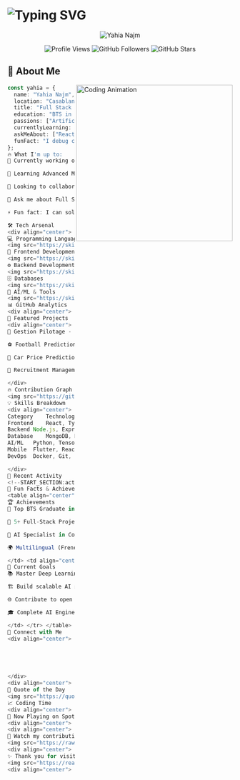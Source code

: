 # <img src="https://readme-typing-svg.demolab.com?font=Fira+Code&size=30&duration=3000&pause=1000&color=00D4FF&width=435&lines=Hi+%F0%9F%91%8B%2C+I'm+Yahia;Full+Stack+Developer;AI+%26+ML+Enthusiast;Problem+Solver" alt="Typing SVG" />

<div align="center">
  <img src="https://capsule-render.vercel.app/api?type=waving&height=200&color=gradient&text=Yahia%20Najm&reversal=true&textBg=false&fontAlign=50&animation=twinkling&descAlign=60" alt="Yahia Najm" />
</div>

<p align="center">
  <img src="https://komarev.com/ghpvc/?username=YahiaNajm&color=00D4FF&style=for-the-badge&label=PROFILE+VIEWS" alt="Profile Views" />
  <img src="https://img.shields.io/github/followers/YahiaNajm?color=00D4FF&style=for-the-badge&logo=github&label=FOLLOWERS" alt="GitHub Followers" />
  <img src="https://img.shields.io/github/stars/YahiaNajm?color=00D4FF&style=for-the-badge&logo=github&label=STARS" alt="GitHub Stars" />
</p>

## 🚀 About Me

<img align="right" width="350" src="https://raw.githubusercontent.com/Tarikul-Islam-Anik/Animated-Fluent-Emojis/master/Emojis/People%20with%20professions/Man%20Technologist%20Medium%20Skin%20Tone.png" alt="Coding Animation" />

```typescript
const yahia = {
  name: "Yahia Najm",
  location: "Casablanca, Morocco 🇲🇦",
  title: "Full Stack Developer & Future AI Engineer",
  education: "BTS in Software Development @ MIAGE Casa",
  passions: ["Artificial Intelligence", "Full Stack Development", "Innovation"],
  currentlyLearning: ["Deep Learning", "Computer Vision", "Advanced React Patterns"],
  askMeAbout: ["React", "Node.js", "Python", "AI/ML", "System Design"],
  funFact: "I debug code with the same passion I have for creating it! 🐛➡️✨"
};
🔥 What I'm up to:
🔭 Currently working on AI-powered web applications

🌱 Learning Advanced Machine Learning & Deep Learning

👯 Looking to collaborate on Open Source AI projects

💬 Ask me about Full Stack Development, AI, or anything tech!

⚡ Fun fact: I can solve a Rubik's cube while thinking about algorithms!

🛠️ Tech Arsenal
<div align="center">
💻 Programming Languages
<img src="https://skillicons.dev/icons?i=js,ts,python,java,php,c&theme=dark" />
🎨 Frontend Development
<img src="https://skillicons.dev/icons?i=react,html,css,tailwind,flutter&theme=dark" />
⚙️ Backend Development
<img src="https://skillicons.dev/icons?i=nodejs,express,flask,laravel&theme=dark" />
🗄️ Databases
<img src="https://skillicons.dev/icons?i=mongodb,mysql,postgresql&theme=dark" />
🤖 AI/ML & Tools
<img src="https://skillicons.dev/icons?i=tensorflow,opencv,git,docker,vscode&theme=dark" /> </div>
📊 GitHub Analytics
<div align="center"> <img height="180em" src="https://github-readme-stats-sigma-five.vercel.app/api?username=YahiaNajm&show_icons=true&theme=radical&include_all_commits=true&count_private=true&hide_border=true&bg_color=0d1117&title_color=00D4FF&icon_color=00D4FF&text_color=c9d1d9"/> <img height="180em" src="https://github-readme-stats-sigma-five.vercel.app/api/top-langs/?username=YahiaNajm&layout=compact&langs_count=8&theme=radical&hide_border=true&bg_color=0d1117&title_color=00D4FF&text_color=c9d1d9"/> </div> <div align="center"> <img src="https://github-readme-streak-stats.herokuapp.com/?user=YahiaNajm&theme=radical&hide_border=true&background=0d1117&stroke=00D4FF&ring=00D4FF&fire=00D4FF&currStreakLabel=00D4FF" alt="GitHub Streak" /> </div> <div align="center"> <img src="https://github-profile-trophy.vercel.app/?username=YahiaNajm&theme=radical&no-frame=true&row=1&column=7&margin-h=15&margin-w=5" alt="GitHub Trophies" /> </div>
🎯 Featured Projects
<div align="center">
🏢 Gestion Pilotage - Enterprise Management System

⚽ Football Prediction - AI Sports Analytics

🚗 Car Price Prediction - ML Price Estimator

👥 Recruitment Management - HR Tech Solution

</div>
🔥 Contribution Graph
<img src="https://github-readme-activity-graph.vercel.app/graph?username=YahiaNajm&custom_title=Yahia's%20Activity%20Graph&bg_color=0d1117&color=00D4FF&line=00D4FF&point=ffffff&area=true&hide_border=true" alt="Contribution Graph" />
💡 Skills Breakdown
<div align="center">
Category	Technologies	Proficiency
Frontend	React, TypeScript, HTML/CSS, Tailwind	████████████ 95%
Backend	Node.js, Express, PHP, Flask	████████████ 92%
Database	MongoDB, MySQL, SQL Server	████████████ 88%
AI/ML	Python, TensorFlow, Computer Vision	████████████ 85%
Mobile	Flutter, React Native	████████████ 75%
DevOps	Docker, Git, JIRA	████████████ 85%

</div>
🎨 Recent Activity
<!--START_SECTION:activity--> <!--END_SECTION:activity--> <div align="center"> <img src="https://quotes-github-readme.vercel.app/api?type=horizontal&theme=radical&quote=Code%20is%20like%20humor.%20When%20you%20have%20to%20explain%20it,%20it's%20bad.&author=Cory%20House" alt="Random Quote" /> </div>
🌟 Fun Facts & Achievements
<table align="center"> <tr> <td align="center" width="50%">
🏆 Achievements
🥇 Top BTS Graduate in Software Development

🚀 5+ Full-Stack Projects built in 2024-2025

🤖 AI Specialist in Computer Vision

🌍 Multilingual (French, English, Arabic)

</td> <td align="center" width="50%">
🎯 Current Goals
📚 Master Deep Learning architectures

🏗️ Build scalable AI systems

🌐 Contribute to open source projects

🎓 Complete AI Engineering degree

</td> </tr> </table>
🤝 Connect with Me
<div align="center">





</div>
<div align="center">
💭 Quote of the Day
<img src="https://quotes-github-readme.vercel.app/api?type=vertical&theme=radical" alt="Quote" /> </div>
📈 Coding Time
<div align="center"> <img src="https://wakatime.com/badge/user/your-wakatime-id.svg" alt="WakaTime" /> </div>
🎵 Now Playing on Spotify
<div align="center"> <img src="https://spotify-github-profile.kittinanx.com/api/view.svg?uid=your-spotify-uid&cover_image=true&theme=apple&show_offline=true&background_color=121212&interchange=true&mode=light)" alt="Spotify Now Playing" /> </div>
<div align="center">
🐍 Watch my contribution graph get eaten by a snake!
<img src="https://raw.githubusercontent.com/YahiaNajm/YahiaNajm/output/github-snake.svg" alt="Snake Animation" /> </div>
<div align="center">
✨ Thank you for visiting! ✨
<img src="https://readme-typing-svg.demolab.com?font=Fira+Code&size=20&duration=3000&pause=1000&color=00D4FF&center=true&width=800&lines=Thanks+for+checking+out+my+profile!;Let's+build+something+amazing+together!;Feel+free+to+reach+out+for+collaborations!;Happy+Coding!+%F0%9F%9A%80" alt="Closing Message" /> </div> <img src="https://capsule-render.vercel.app/api?type=waving&color=gradient&customColorList=0,2,2,5,30&height=120&section=footer&animation=twinkling" />
<div align="center"> <sub>⭐ From <a href="https://github.com/YahiaNajm">YahiaNajm</a> with ❤️</sub> </div> ```
